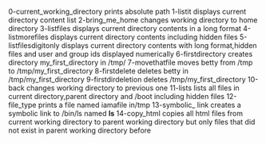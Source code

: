 0-current_working_directory prints absolute path
1-listit displays current directory content list
2-bring_me_home changes working directory to home directory
3-listfiles displays current directory contents in a long format
4-listmorefiles displays current directory contents including hidden files 
5-listfilesdigitonly displays current directory contents with long format,hidden files and user and group ids displayed numerically
6-firstdirectory creates directory my_first_directory in /tmp/
7-movethatfile moves betty from /tmp to /tmp/my_first_directory
8-firstdelete deletes betty in /tmp/my_first_directory
9-firstdirdeletion deletes /tmp/my_first_directory
10-back changes working directory to previous one
11-lists lists all files in current directory,parent directory and /boot including hidden files 
12-file_type prints a file named iamafile in/tmp
13-symbolic_ link creates a symbolic link to /bin/ls named __ls__
14-copy_html copies all html files from current working directory to parent working directory but only files that did not exist in parent working directory before
